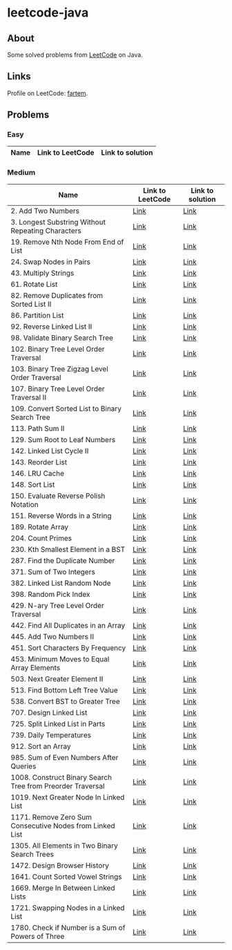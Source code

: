 # leetcode-java

## About

Some solved problems from [LeetCode](https://leetcode.com) on Java.

## Links

Profile on LeetCode: [fartem](https://https://leetcode.com/fartem).

## Problems

### Easy

| Name | Link to LeetCode | Link to solution |
| --- | --- | --- |

### Medium

| Name | Link to LeetCode | Link to solution |
| --- | --- | --- |
| 2. Add Two Numbers | [Link](https://leetcode.com/problems/add-two-numbers) | [Link](./src/main/java/com/smlnskgmail/jaman/leetcodejava/medium/AddTwoNumbers.java) |
| 3. Longest Substring Without Repeating Characters | [Link](https://leetcode.com/problems/longest-substring-without-repeating-characters) | [Link](./src/main/java/com/smlnskgmail/jaman/leetcodejava/medium/AddTwoNumbers.java) |
| 19. Remove Nth Node From End of List | [Link](https://leetcode.com/problems/remove-nth-node-from-end-of-list) | [Link](./src/main/java/com/smlnskgmail/jaman/leetcodejava/medium/RemoveNthNodeFromEndOfList.java) |
| 24. Swap Nodes in Pairs | [Link](https://leetcode.com/problems/swap-nodes-in-pairs) | [Link](./src/main/java/com/smlnskgmail/jaman/leetcodejava/medium/SwapNodesInPairs.java) |
| 43. Multiply Strings | [Link](https://leetcode.com/problems/multiply-strings) | [Link](./src/main/java/com/smlnskgmail/jaman/leetcodejava/medium/MultiplyStrings.java) |
| 61. Rotate List | [Link](https://leetcode.com/problems/rotate-list) | [Link](./src/main/java/com/smlnskgmail/jaman/leetcodejava/medium/RotateList.java) |
| 82. Remove Duplicates from Sorted List II | [Link](https://leetcode.com/problems/remove-duplicates-from-sorted-list-ii) | [Link](./src/main/java/com/smlnskgmail/jaman/leetcodejava/medium/RemoveDuplicatesFromSortedListII.java) |
| 86. Partition List | [Link](https://leetcode.com/problems/partition-list) | [Link](./src/main/java/com/smlnskgmail/jaman/leetcodejava/medium/PartitionList.java) |
| 92. Reverse Linked List II | [Link](https://leetcode.com/problems/reverse-linked-list-ii) | [Link](./src/main/java/com/smlnskgmail/jaman/leetcodejava/medium/ReverseLinkedListII.java) |
| 98. Validate Binary Search Tree | [Link](https://leetcode.com/problems/validate-binary-search-tree) | [Link](./src/main/java/com/smlnskgmail/jaman/leetcodejava/medium/ValidateBinarySearchTree.java) |
| 102. Binary Tree Level Order Traversal | [Link](https://leetcode.com/problems/binary-tree-level-order-traversal) | [Link](./src/main/java/com/smlnskgmail/jaman/leetcodejava/medium/BinaryTreeLevelOrderTraversal.java) |
| 103. Binary Tree Zigzag Level Order Traversal | [Link](https://leetcode.com/problems/binary-tree-zigzag-level-order-traversal) | [Link](./src/main/java/com/smlnskgmail/jaman/leetcodejava/medium/BinaryTreeZigzagLevelOrderTraversal.java) |
| 107. Binary Tree Level Order Traversal II | [Link](https://leetcode.com/problems/binary-tree-level-order-traversal-ii) | [Link](./src/main/java/com/smlnskgmail/jaman/leetcodejava/medium/) |
| 109. Convert Sorted List to Binary Search Tree | [Link](https://leetcode.com/problems/convert-sorted-list-to-binary-search-tree) | [Link](./src/main/java/com/smlnskgmail/jaman/leetcodejava/medium/) |
| 113. Path Sum II | [Link](https://leetcode.com/problems/path-sum-ii) | [Link](./src/main/java/com/smlnskgmail/jaman/leetcodejava/medium/) |
| 129. Sum Root to Leaf Numbers | [Link](https://leetcode.com/problems/sum-root-to-leaf-numbers) | [Link](./src/main/java/com/smlnskgmail/jaman/leetcodejava/medium/) |
| 142. Linked List Cycle II | [Link](https://leetcode.com/problems/linked-list-cycle-ii) | [Link](./src/main/java/com/smlnskgmail/jaman/leetcodejava/medium/) |
| 143. Reorder List | [Link](https://leetcode.com/problems/reorder-list) | [Link](./src/main/java/com/smlnskgmail/jaman/leetcodejava/medium/) |
| 146. LRU Cache | [Link](https://leetcode.com/problems/lru-cache) | [Link](./src/main/java/com/smlnskgmail/jaman/leetcodejava/medium/) |
| 148. Sort List | [Link](https://leetcode.com/problems/sort-list) | [Link](./src/main/java/com/smlnskgmail/jaman/leetcodejava/medium/) |
| 150. Evaluate Reverse Polish Notation | [Link](https://leetcode.com/problems/evaluate-reverse-polish-notation) | [Link](./src/main/java/com/smlnskgmail/jaman/leetcodejava/medium/) |
| 151. Reverse Words in a String | [Link](https://leetcode.com/problems/reverse-words-in-a-string) | [Link](./src/main/java/com/smlnskgmail/jaman/leetcodejava/medium/) |
| 189. Rotate Array | [Link](https://leetcode.com/problems/rotate-array) | [Link](./src/main/java/com/smlnskgmail/jaman/leetcodejava/medium/) |
| 204. Count Primes | [Link](https://leetcode.com/problems/count-primes) | [Link](./src/main/java/com/smlnskgmail/jaman/leetcodejava/medium/) |
| 230. Kth Smallest Element in a BST | [Link](https://leetcode.com/problems/kth-smallest-element-in-a-bst) | [Link](./src/main/java/com/smlnskgmail/jaman/leetcodejava/medium/) |
| 287. Find the Duplicate Number | [Link](https://leetcode.com/problems/find-the-duplicate-number) | [Link](./src/main/java/com/smlnskgmail/jaman/leetcodejava/medium/) |
| 371. Sum of Two Integers | [Link](https://leetcode.com/problems/sum-of-two-integers) | [Link](./src/main/java/com/smlnskgmail/jaman/leetcodejava/medium/) |
| 382. Linked List Random Node | [Link](https://leetcode.com/problems/linked-list-random-node) | [Link](./src/main/java/com/smlnskgmail/jaman/leetcodejava/medium/) |
| 398. Random Pick Index | [Link](https://leetcode.com/problems/random-pick-index) | [Link](./src/main/java/com/smlnskgmail/jaman/leetcodejava/medium/) |
| 429. N-ary Tree Level Order Traversal | [Link](https://leetcode.com/problems/n-ary-tree-level-order-traversal) | [Link](./src/main/java/com/smlnskgmail/jaman/leetcodejava/medium/) |
| 442. Find All Duplicates in an Array | [Link](https://leetcode.com/problems/find-all-duplicates-in-an-array) | [Link](./src/main/java/com/smlnskgmail/jaman/leetcodejava/medium/) |
| 445. Add Two Numbers II | [Link](https://leetcode.com/problems/add-two-numbers-ii) | [Link](./src/main/java/com/smlnskgmail/jaman/leetcodejava/medium/AddTwoNumbersII.java) |
| 451. Sort Characters By Frequency | [Link](https://leetcode.com/problems/sort-characters-by-frequency) | [Link](./src/main/java/com/smlnskgmail/jaman/leetcodejava/medium/) |
| 453. Minimum Moves to Equal Array Elements | [Link](https://leetcode.com/problems/minimum-moves-to-equal-array-elements) | [Link](./src/main/java/com/smlnskgmail/jaman/leetcodejava/medium/) |
| 503. Next Greater Element II | [Link](https://leetcode.com/problems/next-greater-element-ii) | [Link](./src/main/java/com/smlnskgmail/jaman/leetcodejava/medium/) |
| 513. Find Bottom Left Tree Value | [Link](https://leetcode.com/problems/find-bottom-left-tree-value) | [Link](./src/main/java/com/smlnskgmail/jaman/leetcodejava/medium/) |
| 538. Convert BST to Greater Tree | [Link](https://leetcode.com/problems/convert-bst-to-greater-tree) | [Link](./src/main/java/com/smlnskgmail/jaman/leetcodejava/medium/) |
| 707. Design Linked List | [Link](https://leetcode.com/problems/design-linked-list) | [Link](./src/main/java/com/smlnskgmail/jaman/leetcodejava/medium/) |
| 725. Split Linked List in Parts | [Link](https://leetcode.com/problems/split-linked-list-in-parts) | [Link](./src/main/java/com/smlnskgmail/jaman/leetcodejava/medium/) |
| 739. Daily Temperatures | [Link](https://leetcode.com/problems/daily-temperatures) | [Link](./src/main/java/com/smlnskgmail/jaman/leetcodejava/medium/) |
| 912. Sort an Array | [Link](https://leetcode.com/problems/sort-an-array) | [Link](./src/main/java/com/smlnskgmail/jaman/leetcodejava/medium/) |
| 985. Sum of Even Numbers After Queries | [Link](https://leetcode.com/problems/sum-of-even-numbers-after-queries) | [Link](./src/main/java/com/smlnskgmail/jaman/leetcodejava/medium/) |
| 1008. Construct Binary Search Tree from Preorder Traversal | [Link](https://leetcode.com/problems/construct-binary-search-tree-from-preorder-traversal/) | [Link](./src/main/java/com/smlnskgmail/jaman/leetcodejava/medium/) |
| 1019. Next Greater Node In Linked List | [Link](https://leetcode.com/problems/next-greater-node-in-linked-list) | [Link](./src/main/java/com/smlnskgmail/jaman/leetcodejava/medium/) |
| 1171. Remove Zero Sum Consecutive Nodes from Linked List | [Link](https://leetcode.com/problems/remove-zero-sum-consecutive-nodes-from-linked-list) | [Link](./src/main/java/com/smlnskgmail/jaman/leetcodejava/medium/) |
| 1305. All Elements in Two Binary Search Trees | [Link](https://leetcode.com/problems/all-elements-in-two-binary-search-trees) | [Link](./src/main/java/com/smlnskgmail/jaman/leetcodejava/medium/) |
| 1472. Design Browser History | [Link](https://leetcode.com/problems/design-browser-history) | [Link](./src/main/java/com/smlnskgmail/jaman/leetcodejava/medium/) |
| 1641. Count Sorted Vowel Strings | [Link](https://leetcode.com/problems/count-sorted-vowel-strings) | [Link](./src/main/java/com/smlnskgmail/jaman/leetcodejava/medium/) |
| 1669. Merge In Between Linked Lists | [Link](https://leetcode.com/problems/merge-in-between-linked-lists) | [Link](./src/main/java/com/smlnskgmail/jaman/leetcodejava/medium/) |
| 1721. Swapping Nodes in a Linked List | [Link](https://leetcode.com/problems/swapping-nodes-in-a-linked-list) | [Link](./src/main/java/com/smlnskgmail/jaman/leetcodejava/medium/) |
| 1780. Check if Number is a Sum of Powers of Three | [Link](https://leetcode.com/problems/check-if-number-is-a-sum-of-powers-of-three) | [Link](./src/main/java/com/smlnskgmail/jaman/leetcodejava/medium/) |
